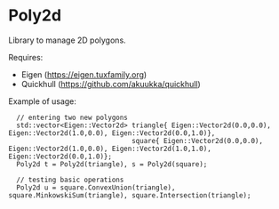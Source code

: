 # Poly2d

Library to manage 2D polygons.

Requires:
 - Eigen (https://eigen.tuxfamily.org)
 - Quickhull (https://github.com/akuukka/quickhull)

Example of usage:

```
  // entering two new polygons
  std::vector<Eigen::Vector2d> triangle{ Eigen::Vector2d(0.0,0.0), Eigen::Vector2d(1.0,0.0), Eigen::Vector2d(0.0,1.0)},
                               square{ Eigen::Vector2d(0.0,0.0), Eigen::Vector2d(1.0,0.0), Eigen::Vector2d(1.0,1.0), Eigen::Vector2d(0.0,1.0)}; 
  Poly2d t = Poly2d(triangle), s = Poly2d(square);
  
  // testing basic operations
  Poly2d u = square.ConvexUnion(triangle), square.MinkowskiSum(triangle), square.Intersection(triangle);
```
